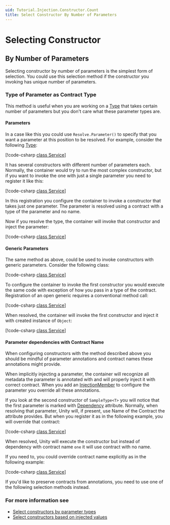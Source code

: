 ```yaml
---
uid: Tutorial.Injection.Constructor.Count
title: Select Constructor By Number of Parameters
---
```


# Selecting Constructor

## By Number of Parameters

Selecting constructor by number of parameters is the simplest form of selection. You could use this selection method if the constructor you invoking has unique number of parameters.

### Type of Parameter as Contract Type

This method is useful when you are working on a [Type](xref:System.Type) that takes certain number of parameters but you don't care what these parameter types are.

#### Parameters

In a case like this you could use `Resolve.Parameter()` to specify that you want a parameter at this position to be resolved. For example, consider the following [Type](xref:System.Type):

[!code-csharp [class Service](../../../../src/SpecificationTests/src/Constructor/Injection/ByCount.cs#class_sample_type)]

It has several constructors with different number of parameters each. Normally, the container would try to run the most complex constructor, but if you want to invoke the one with just a single parameter you need to register it like this:

[!code-csharp [class Service](../../../../src/SpecificationTests/src/Constructor/Injection/ByCount.cs#inject_count_first_arrange)]

In this registration you configure the container to invoke a constructor that takes just one parameter. The parameter is resolved using a contract with a type of the parameter and no name.

Now if you resolve the type, the container will invoke that constructor and inject the parameter:

[!code-csharp [class Service](../../../../src/SpecificationTests/src/Constructor/Injection/ByCount.cs#inject_count_first_ctor_act)]

#### Generic Parameters

The same method as above, could be used to invoke constructors with generic parameters. Consider the following class:

[!code-csharp [class Service](../../../../src/SpecificationTests/src/Constructor/Injection/ByCount.cs#class_sample_type_generic)]

To configure the container to invoke the first constructor you would execute the same code with exception of how you pass in a type of the contract. Registration of an open generic requires a conventional method call:

[!code-csharp [class Service](../../../../src/SpecificationTests/src/Constructor/Injection/ByCount.cs#inject_count_first_arrange_generic)]

When resolved, the container will invoke the first constructor and inject it with created instance of `Object`:

[!code-csharp [class Service](../../../../src/SpecificationTests/src/Constructor/Injection/ByCount.cs#inject_count_first_ctor_act_generic)]

#### Parameter dependencies with Contract Name

When configuring constructors with the method described above you should be mindful of parameter annotations and contract names these annotations might provide.

When implicitly injecting a parameter, the container will recognize all metadata the parameter is annotated with and will properly inject it with correct contract. When you add an [InjectionMember](xref:Unity.Injection.ResolvedParameter) to configure the parameter you override all these annotations.

If you look at the second constructor of `SampleType<T>` you will notice that the first parameter is marked with [Dependency](xref:Unity.DependencyAttribute) attribute. Normally, when resolving that parameter, Unity will, if present, use Name of the Contract the attribute provides. But when you register it as in the following example, you will override that contract:

[!code-csharp [class Service](../../../../src/SpecificationTests/src/Constructor/Injection/ByCount.cs#inject_count_named_generic)]

When resolved, Unity will execute the constructor but instead of dependency with contract name `one` it will use contract with no name.

If you need to, you could override contract name explicitly as in the following example:

[!code-csharp [class Service](../../../../src/SpecificationTests/src/Constructor/Injection/ByCount.cs#inject_count_name_override_generic)]

If you'd like to preserve contracts from annotations, you need to use one of the following selection methods instead.

### For more information see

* [Select constructors by parameter types](xref:Tutorial.Injection.Constructor.Types)
* [Select constructors based on injected values](xref:Tutorial.Injection.Constructor.Values)
